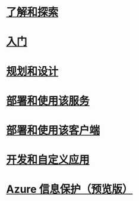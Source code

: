 # [了解和探索](/information-protection/understand-explore/what-is-azure-information-protection)
# [入门](/information-protection/get-started/requirements-azure-rms)
# [规划和设计](/information-protection/plan-design/deployment-roadmap)
# [部署和使用该服务](/information-protection/deploy-use/activate-service)
# [部署和使用该客户端](/information-protection/rms-client/use-client)
# [开发和自定义应用](/information-protection/develop/developers-guide)
# [Azure 信息保护（预览版）](/information-protection/understand-explore/what-is-azure-information-protection)


<!--HONumber=Jan17_HO2-->


